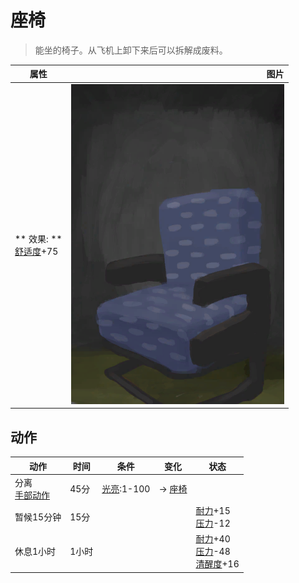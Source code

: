 # 座椅  
> 能坐的椅子。从飞机上卸下来后可以拆解成废料。  
  
  属性  |   图片   
 ----  |  ----:   
 ** 效果: **<br>[舒适度](Comfort.md)+75  |  ![](Sprite/SeatAttached.png)   
  
## 动作  
动作  |  时间  |  条件  |  变化  |  状态  
----  |  ----  |  ----  |  ----  |  ----  
分离<br>[手部动作](HandAction.md)  |  45分  |  [光亮](Light.md):1-100  |  → [座椅](Seat.md)<br>  |    
暂候15分钟<br>  |  15分  |    |    |  [耐力](Stamina.md)+15<br>[压力](Stress.md)-12  
休息1小时<br>  |  1小时  |    |    |  [耐力](Stamina.md)+40<br>[压力](Stress.md)-48<br>[清醒度](Wakefulness.md)+16  
